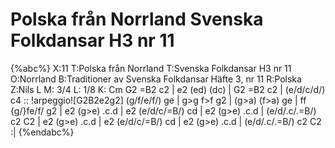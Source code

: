 # Polska från Norrland Svenska Folkdansar H3 nr 11

{%abc%}
X:11
T:Polska från Norrland
T:Svenska Folkdansar H3 nr 11
O:Norrland
B:Traditioner av Svenska Folkdansar Häfte 3, nr 11
R:Polska
Z:Nils L
M: 3/4
L: 1/8
K: Cm
G2 =B2 c2 | e2 (ed) (dc) | G2 =B2 c2 | (e/d/c/d/) c4 ::
!arpeggio![G2B2e2g2] (g/f/e/f/) ge | g>g f>f g2 | (g>a) (f>a) ge | ff {g/}fe/f/ g2 |
e2 (g>e) .c.d | e2 (e/d/c/=B/) cd | e2 (g>e) .c.d | (e/d/.c/.=B/) c2 C2 |
e2 (g>e) .c.d | e2 (e/d/c/=B/) cd | e2 (g>e) .c.d | (e/d/.c/.=B/) c2 C2 :|
{%endabc%}
